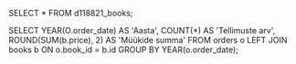 SELECT * FROM d118821_books;

SELECT
	YEAR(O.order_date) AS 'Aasta',
    COUNT(*) AS 'Tellimuste arv',
    ROUND(SUM(b.price), 2) AS 'Müükide summa'
FROM 
	orders o
		LEFT JOIN
	books b ON o.book_id = b.id
GROUP BY YEAR(o.order_date);
